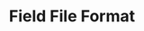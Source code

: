 ---
permalink: /technicalreference/field/field-file-format/index/
layout: default
title: Field File Format
parent: Field
nav_order: 1
---